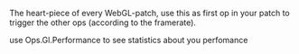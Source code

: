 The heart-piece of every WebGL-patch, use this as first op in your patch to trigger the other ops (according to the framerate).

use Ops.Gl.Performance to see statistics about you perfomance


